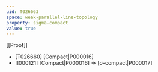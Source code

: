 ```yaml
---
uid: T026663
space: weak-parallel-line-topology
property: sigma-compact
value: true
---
```

[[Proof]]

* [T026660] [Compact|P000016]
* [I000121] [Compact|P000016] => [$\sigma$-compact|P000017]


